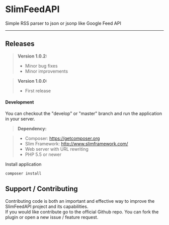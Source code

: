 SlimFeedAPI
=========================

Simple RSS parser to json or jsonp like Google Feed API

----------

Releases	
-------------

> **Version 1.0.2:**
>
> - Minor bug fixes
> - Minor improvements

> **Version 1.0.0:**
>
> - First release

#### <i class="icon-file"></i> Development

You can checkout the "develop" or "master" branch and run the application in your server.

> **Dependency:**

> - Composer: https://getcomposer.org
> - Slim Framework: http://www.slimframework.com/
> - Web server with URL rewriting
> - PHP 5.5 or newer

Install application
```
composer install
```

Support / Contributing 
-------------------

Contributing code is both an important and effective way to improve the SlimFeedAPI project and its capabilities.  
If you would like contribute go to the official Github repo. You can fork the plugin or open a new issue / feature request.

